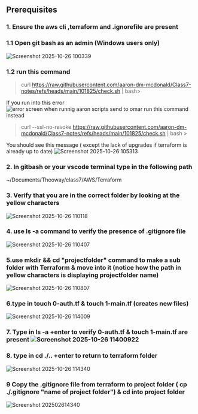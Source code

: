 
## Prerequisites
### 1. Ensure  the aws cli ,terraform and .ignorefile are present
### 1.1 Open git bash as an admin (Windows users only)
![Screenshot 2025-10-26 100339](file:///C:/Users/User/Documents/TheoWAF/class7/AWS/Terraform/HW6/hw6pictures/Screenshot%202025-10-26%20100339.png)
### 1.2  run this command 
> curl https://raw.githubusercontent.com/aaron-dm-mcdonald/Class7-notes/refs/heads/main/101825/check.sh | bash>

If you run into this error ![error screen when runnig aaron scripts send to omar](file:///C:/Users/User/Documents/TheoWAF/class7/AWS/Terraform/HW6/hw6pictures/error%20screen%20when%20runnig%20aaron%20scripts%20send%20to%20omar.png)
run this command instead 
> curl --ssl-no-revoke https://raw.githubusercontent.com/aaron-dm-mcdonald/Class7-notes/refs/heads/main/101825/check.sh | bash >

You should see this message ( except the lack of upgrades if terraform is already up to date)
![Screenshot 2025-10-26 105313](file:///C:/Users/User/Documents/TheoWAF/class7/AWS/Terraform/HW6/hw6pictures/Screenshot%202025-10-26%20105313.png)
### 2. In gitbash or your vscode terminal type in the following path 
~/Documents/Theoway/class7/AWS/Terraform

### 3. Verify that you are in the correct folder by looking at the yellow characters 
![Screenshot 2025-10-26 110118](file:///C:/Users/User/Documents/TheoWAF/class7/AWS/Terraform/HW6/hw6pictures/Screenshot%202025-10-26%20110118.png)
### 4. use ls -a command to verify the presence of .gitignore file
![Screenshot 2025-10-26 110407](file:///C:/Users/User/Documents/TheoWAF/class7/AWS/Terraform/HW6/hw6pictures/Screenshot%202025-10-26%20110407.png)
### 5.use mkdir && cd "projectfolder" command to make a sub folder with Terraform & move into it (notice how the path in yellow characters is displaying projectfolder name)
![Screenshot 2025-10-26 110807](file:///C:/Users/User/Documents/TheoWAF/class7/AWS/Terraform/HW6/hw6pictures/Screenshot%202025-10-26%20110807.png)
### 6.type in touch  0-auth.tf &  touch 1-main.tf (creates new files)
![Screenshot 2025-10-26 114009](file:///C:/Users/User/Documents/TheoWAF/class7/AWS/Terraform/HW6/hw6pictures/Screenshot%202025-10-26%20114009.png)
### 7. Type in ls -a +enter to verify 0-auth.tf &  touch 1-main.tf are present ![Screenshot 2025-10-26 11400922](file:///C:/Users/User/Documents/TheoWAF/class7/AWS/Terraform/HW6/hw6pictures/Screenshot%202025-10-26%2011400922.png) 
### 8. type in cd ./.. +enter to return to terraform folder
![Screenshot 2025-10-26 114340](file:///C:/Users/User/Documents/TheoWAF/class7/AWS/Terraform/HW6/hw6pictures/Screenshot%202025-10-26%20114340.png)
### 9 Copy the .gitignore file from terraform to project folder ( cp ./.gitignore "name of project folder") &  cd into project folder
![Screenshot 202502614340](file:///C:/Users/User/Documents/TheoWAF/class7/AWS/Terraform/HW6/hw6pictures/Screenshot%20202502614340.png)






    

